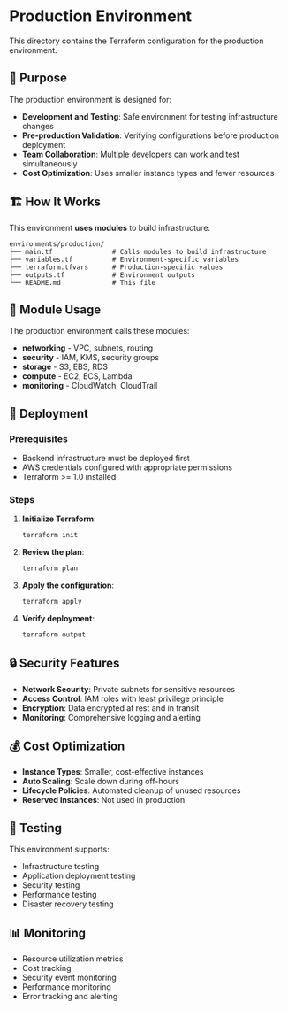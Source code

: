 # Production Environment

This directory contains the Terraform configuration for the production environment.

## 🎯 Purpose

The production environment is designed for:

- **Development and Testing**: Safe environment for testing infrastructure changes
- **Pre-production Validation**: Verifying configurations before production deployment
- **Team Collaboration**: Multiple developers can work and test simultaneously
- **Cost Optimization**: Uses smaller instance types and fewer resources

## 🏗️ How It Works

This environment **uses modules** to build infrastructure:

```
environments/production/
├── main.tf               # Calls modules to build infrastructure
├── variables.tf          # Environment-specific variables
├── terraform.tfvars      # Production-specific values
├── outputs.tf            # Environment outputs
└── README.md             # This file
```

## 🔗 Module Usage

The production environment calls these modules:

- **networking** - VPC, subnets, routing
- **security** - IAM, KMS, security groups
- **storage** - S3, EBS, RDS
- **compute** - EC2, ECS, Lambda
- **monitoring** - CloudWatch, CloudTrail

## 🚀 Deployment

### Prerequisites

- Backend infrastructure must be deployed first
- AWS credentials configured with appropriate permissions
- Terraform >= 1.0 installed

### Steps

1. **Initialize Terraform**:

   ```bash
   terraform init
   ```

2. **Review the plan**:

   ```bash
   terraform plan
   ```

3. **Apply the configuration**:

   ```bash
   terraform apply
   ```

4. **Verify deployment**:
   ```bash
   terraform output
   ```

## 🔒 Security Features

- **Network Security**: Private subnets for sensitive resources
- **Access Control**: IAM roles with least privilege principle
- **Encryption**: Data encrypted at rest and in transit
- **Monitoring**: Comprehensive logging and alerting

## 💰 Cost Optimization

- **Instance Types**: Smaller, cost-effective instances
- **Auto Scaling**: Scale down during off-hours
- **Lifecycle Policies**: Automated cleanup of unused resources
- **Reserved Instances**: Not used in production

## 🧪 Testing

This environment supports:

- Infrastructure testing
- Application deployment testing
- Security testing
- Performance testing
- Disaster recovery testing

## 📊 Monitoring

- Resource utilization metrics
- Cost tracking
- Security event monitoring
- Performance monitoring
- Error tracking and alerting
